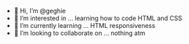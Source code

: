 - 👋 Hi, I’m @geghie
- 👀 I’m interested in ... learning how to code HTML and CSS
- 🌱 I’m currently learning ... HTML responsiveness
- 💞️ I’m looking to collaborate on ... nothing atm

